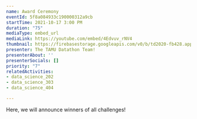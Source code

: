 ```yaml
---
name: Award Ceremony
eventId: 5f8a084933c190000312a9cb
startTime: 2021-10-17 3:00 PM
duration: "75"
mediaType: embed_url
mediaLink: https://youtube.com/embed/4Edvuv_rNV4
thumbnail: https://firebasestorage.googleapis.com/v0/b/td2020-fb428.appspot.com/o/EXMinrxWAAcdJ0M.jpg?alt=media&token=619451d2-80db-4fdb-8016-a5ded44d42be
presenter: The TAMU Datathon Team!
presenterAbout: ''
presenterSocials: []
priority: "7"
relatedActivities:
- data_science_202
- data_science_303
- data_science_404

---
```

Here, we will announce winners of all challenges!